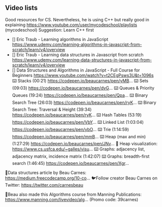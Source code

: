 ## Video lists
Good resources for CS. Nevertheless, he is using C++ but really good in explaining
https://www.youtube.com/user/mycodeschool/playlists (mycodeschool)
Suggestion: Learn C++ first

* [] Eric Traub - Learning algorithms in JavaScript https://www.udemy.com/learning-algorithms-in-javascript-from-scratch/learn/v4/overview
* [] Eric Traub - Learning data structures in Javascript from scratch
https://www.udemy.com/learning-data-structures-in-javascript-from-scratch/learn/v4/overview
* [] Data Structures and Algorithms in JavaScript - Full Course for Beginners https://www.youtube.com/watch?v=t2CEgPsws3U&t=1096s
⌨️ Stacks (00:21) https://codepen.io/beaucarnes/pen/yMB...
⌨️ Sets (09:03) https://codepen.io/beaucarnes/pen/dvG...
⌨️ Queues & Priority Queues (19:24) https://codepen.io/beaucarnes/pen/Qpa...
⌨️ Binary Search Tree (26:03) https://codepen.io/beaucarnes/pen/ryK...
⌨️ Binary Search Tree: Traversal & Height (39:34) https://codepen.io/beaucarnes/pen/ryK...
⌨️ Hash Tables (53:19) https://codepen.io/beaucarnes/pen/VbY...
⌨️ Linked List (1:03:04) https://codepen.io/beaucarnes/pen/ybO...
⌨️ Trie (1:14:59) https://codepen.io/beaucarnes/pen/mmB...
⌨️ Heap (max and min) (1:27:29) https://codepen.io/beaucarnes/pen/JNv...
🔗 Heap visualization: https://www.cs.usfca.edu/~galles/visu...
⌨️ Graphs: adjacency list, adjacency matrix, incidence matrix (1:42:07)
⌨️ Graphs: breadth-first search (1:46:45) https://codepen.io/beaucarnes/pen/Xgr...

📄Data structures article by Beau Carnes: https://medium.freecodecamp.org/10-co...
🐦Follow creator Beau Carnes on Twitter: https://twitter.com/carnesbeau

🔗Beau also made this Algorithms course from Manning Publications: https://www.manning.com/livevideo/alg... (Promo code: 39carnes)
